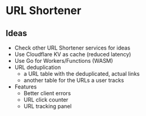 # URL Shortener

## Ideas

- Check other URL Shortener services for ideas
- Use Cloudflare KV as cache (reduced latency)
- Use Go for Workers/Functions (WASM)
- URL deduplication
  - a URL table with the deduplicated, actual links
  - another table for the URLs a user tracks
- Features
  - Better client errors
  - URL click counter
  - URL tracking panel
